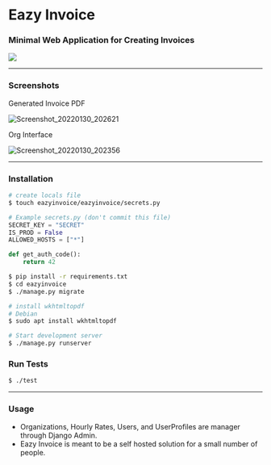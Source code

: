 # Eazy Invoice

### Minimal Web Application for Creating Invoices

![](https://media.giphy.com/media/UDVTRm69LC3sc/giphy.gif)

<hr>

### Screenshots

Generated Invoice PDF

![Screenshot_20220130_202621](https://user-images.githubusercontent.com/20848221/151727250-3a9bf0c4-2854-4793-933f-2df7cda00100.png)


Org Interface

![Screenshot_20220130_202356](https://user-images.githubusercontent.com/20848221/151727299-630b522a-ae09-4293-a734-0fee08d9cb7e.png)

<hr>

### Installation

```bash
# create locals file
$ touch eazyinvoice/eazyinvoice/secrets.py
```

```python
# Example secrets.py (don't commit this file)
SECRET_KEY = "SECRET"
IS_PROD = False
ALLOWED_HOSTS = ["*"]

def get_auth_code():
    return 42
```

```bash
$ pip install -r requirements.txt
$ cd eazyinvoice
$ ./manage.py migrate

# install wkhtmltopdf
# Debian
$ sudo apt install wkhtmltopdf
```

```bash
# Start development server
$ ./manage.py runserver
```

### Run Tests
```bash
$ ./test
```

<hr>

### Usage

 - Organizations, Hourly Rates, Users, and UserProfiles are manager through Django Admin.
 - Eazy Invoice is meant to be a self hosted solution for a small number of people.


